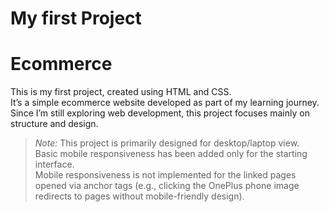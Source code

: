 # My first Project
# Ecommerce
This is my first project, created using HTML and CSS.  
It’s a simple ecommerce website developed as part of my learning journey.  
Since I’m still exploring web development, this project focuses mainly on structure and design.
> *Note:* This project is primarily designed for desktop/laptop view.  
> Basic mobile responsiveness has been added only for the starting interface.  
> Mobile responsiveness is not implemented for the linked pages opened via anchor tags (e.g., clicking the OnePlus phone image redirects to pages without mobile-friendly design).
